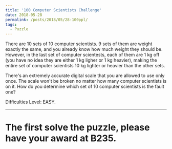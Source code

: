 ```yaml
---
title: '100 Computer Scientists Challenge'
date: 2018-05-28
permalink: /posts/2018/05/28-100ppl/
tags:
  - Puzzle
---
```


There are 10 sets of 10 computer scientists. 9 sets of them are weight exactly the same, and you already know how much weight they should be. However, in the last set of computer scientests, each of them are 1 kg off (you have no idea they are either 1 kg ligher or 1 kg heavier), making the entire set of computer scientists 10 kg lighter or heavier than the other sets. 

There's an extremely accurate digital scale that you are allowed to use only once. The scale won't be broken no matter how many computer scientists is on it. How do you determine which set of 10 computer scientists is the fault one?

Difficulties Level: EASY.


------

The first solve the puzzle, please have your award at B235.
======